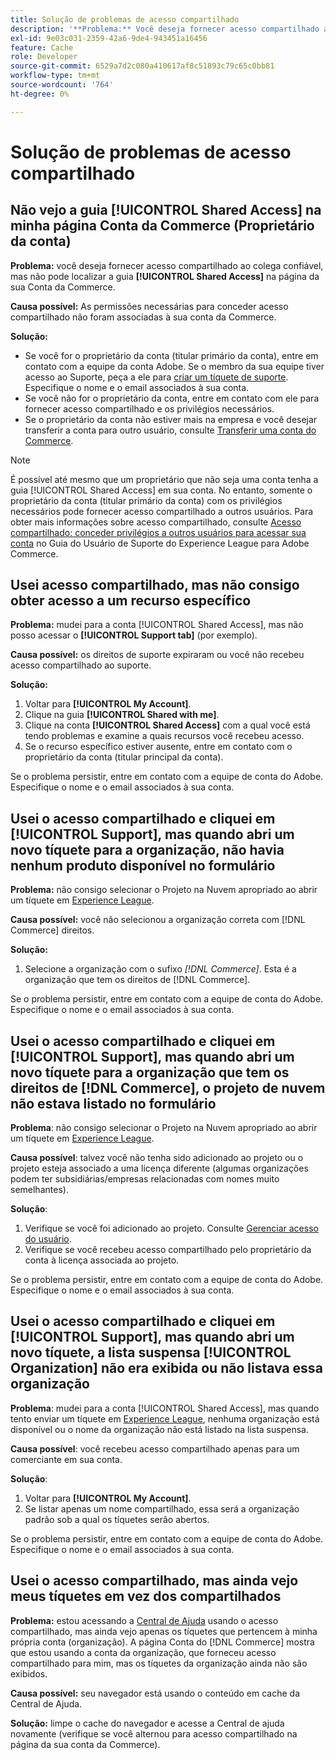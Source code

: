 ```yaml
---
title: Solução de problemas de acesso compartilhado
description: '**Problema:** Você deseja fornecer acesso compartilhado ao colega confiável, mas não pode localizar a guia **Acesso compartilhado** na página Conta da Commerce.'
exl-id: 9e03c031-2359-42a6-9de4-943451a16456
feature: Cache
role: Developer
source-git-commit: 6529a7d2c080a410617af8c51893c79c65c0bb81
workflow-type: tm+mt
source-wordcount: '764'
ht-degree: 0%

---
```


# Solução de problemas de acesso compartilhado

## Não vejo a guia [!UICONTROL Shared Access] na minha página Conta da Commerce (Proprietário da conta)

**Problema:** você deseja fornecer acesso compartilhado ao colega confiável, mas não pode localizar a guia **[!UICONTROL Shared Access]** na página da sua Conta da Commerce.

**Causa possível:** As permissões necessárias para conceder acesso compartilhado não foram associadas à sua conta da Commerce.

**Solução:**

* Se você for o proprietário da conta (titular primário da conta), entre em contato com a equipe da conta Adobe. Se o membro da sua equipe tiver acesso ao Suporte, peça a ele para [criar um tíquete de suporte](https://experienceleague.adobe.com/en/docs/commerce-knowledge-base/kb/help-center-guide/magento-help-center-user-guide#merchant-not-displayed). Especifique o nome e o email associados à sua conta.
* Se você não for o proprietário da conta, entre em contato com ele para fornecer acesso compartilhado e os privilégios necessários.
* Se o proprietário da conta não estiver mais na empresa e você desejar transferir a conta para outro usuário, consulte [Transferir uma conta do Commerce](https://experienceleague.adobe.com/en/docs/commerce-admin/start/commerce-account/commerce-account-transfer).

>[!NOTE]
>
>É possível até mesmo que um proprietário que não seja uma conta tenha a guia [!UICONTROL Shared Access] em sua conta. No entanto, somente o proprietário da conta (titular primário da conta) com os privilégios necessários pode fornecer acesso compartilhado a outros usuários. Para obter mais informações sobre acesso compartilhado, consulte [Acesso compartilhado: conceder privilégios a outros usuários para acessar sua conta](https://experienceleague.adobe.com/en/docs/commerce-knowledge-base/kb/help-center-guide/magento-help-center-user-guide#shared-access) no Guia do Usuário de Suporte do Experience League para Adobe Commerce.

## Usei acesso compartilhado, mas não consigo obter acesso a um recurso específico

**Problema:** mudei para a conta [!UICONTROL Shared Access], mas não posso acessar o **[!UICONTROL Support tab]** (por exemplo).

**Causa possível:** os direitos de suporte expiraram ou você não recebeu acesso compartilhado ao suporte.

**Solução:**

1. Voltar para **[!UICONTROL My Account]**.
1. Clique na guia **[!UICONTROL Shared with me]**.
1. Clique na conta **[!UICONTROL Shared Access]** com a qual você está tendo problemas e examine a quais recursos você recebeu acesso.
1. Se o recurso específico estiver ausente, entre em contato com o proprietário da conta (titular principal da conta).

Se o problema persistir, entre em contato com a equipe de conta do Adobe. Especifique o nome e o email associados à sua conta.

## Usei o acesso compartilhado e cliquei em [!UICONTROL Support], mas quando abri um novo tíquete para a organização, não havia nenhum produto disponível no formulário

**Problema:** não consigo selecionar o Projeto na Nuvem apropriado ao abrir um tíquete em [Experience League](https://experienceleague.adobe.com/home#support).

**Causa possível:** você não selecionou a organização correta com [!DNL Commerce] direitos.

**Solução:**

1. Selecione a organização com o sufixo *[!DNL Commerce]*. Esta é a organização que tem os direitos de [!DNL Commerce].

Se o problema persistir, entre em contato com a equipe de conta do Adobe. Especifique o nome e o email associados à sua conta.

## Usei o acesso compartilhado e cliquei em [!UICONTROL Support], mas quando abri um novo tíquete para a organização que tem os direitos de [!DNL Commerce], o projeto de nuvem não estava listado no formulário

**Problema**: não consigo selecionar o Projeto na Nuvem apropriado ao abrir um tíquete em [Experience League](https://experienceleague.adobe.com/home#support).

**Causa possível**: talvez você não tenha sido adicionado ao projeto ou o projeto esteja associado a uma licença diferente (algumas organizações podem ter subsidiárias/empresas relacionadas com nomes muito semelhantes).

**Solução**:

1. Verifique se você foi adicionado ao projeto. Consulte [Gerenciar acesso do usuário](https://experienceleague.adobe.com/en/docs/commerce-cloud-service/user-guide/project/user-access).
1. Verifique se você recebeu acesso compartilhado pelo proprietário da conta à licença associada ao projeto.

Se o problema persistir, entre em contato com a equipe de conta do Adobe. Especifique o nome e o email associados à sua conta.

## Usei o acesso compartilhado e cliquei em [!UICONTROL Support], mas quando abri um novo tíquete, a lista suspensa [!UICONTROL Organization] não era exibida ou não listava essa organização

**Problema**: mudei para a conta [!UICONTROL Shared Access], mas quando tento enviar um tíquete em [Experience League](https://experienceleague.adobe.com/home#support), nenhuma organização está disponível ou o nome da organização não está listado na lista suspensa.

**Causa possível**: você recebeu acesso compartilhado apenas para um comerciante em sua conta.

**Solução**:

1. Voltar para **[!UICONTROL My Account]**.
1. Se listar apenas um nome compartilhado, essa será a organização padrão sob a qual os tíquetes serão abertos.

Se o problema persistir, entre em contato com a equipe de conta do Adobe. Especifique o nome e o email associados à sua conta.

## Usei o acesso compartilhado, mas ainda vejo meus tíquetes em vez dos compartilhados

**Problema:** estou acessando a [Central de Ajuda](https://support.magento.com/hc/us-en/requests) usando o acesso compartilhado, mas ainda vejo apenas os tíquetes que pertencem à minha própria conta (organização). A página Conta do [!DNL Commerce] mostra que estou usando a conta da organização, que forneceu acesso compartilhado para mim, mas os tíquetes da organização ainda não são exibidos.

**Causa possível:** seu navegador está usando o conteúdo em cache da Central de Ajuda.

**Solução:** limpe o cache do navegador e acesse a Central de ajuda novamente (verifique se você alternou para acesso compartilhado na página da sua conta da Commerce).
